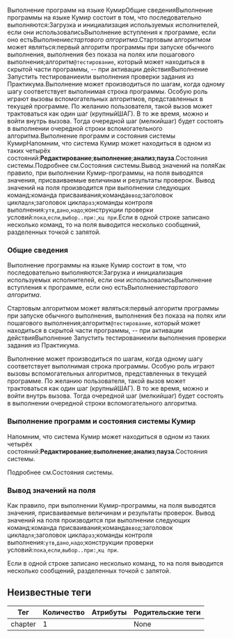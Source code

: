 Выполнение программ на языке КумирОбщие сведенияВыполнение программы на языке Кумир состоит в том, что последовательно выполняются:Загрузка и инициализация используемых исполнителей, если они использовалисьВыполнение вступления к программе, если оно естьВыполнение*стартового алгоритма*.Стартовым алгоритмом может являться:первый алгоритм программы при запуске обычного выполнения, выполнения без
                        показа на полях или пошагового выполнения;алгоритм`@тестирование`,
                        который может находиться в скрытой части программы, -- при активации действияВыполнение  Запустить тестированиеили выполнения
                        проверки задания из Практикума.Выполнение может производиться по шагам, когда одному шагу соответствует выполнимая строка программы.
            Особую роль играют вызовы вспомогательных алгоритмов, представленных в текущей программе. По желанию
            пользователя, такой вызов может трактоваться как один шаг (крупныйШАГ).
            В то же время, можно и войти внутрь вызова. Тогда очередной
            шаг (мелкийшаг) будет состоять в выполнении очередной строки вспомогательного
            алгоритма.Выполнение программ и состояния системы КумирНапомним, что система Кумир может находиться в одном из таких четырёх 
			состояний:**Редактирование**;**выполнение**;**анализ**;**пауза**.Состояния системы.Подробнее см.Состояния системы.Вывод значений на поляКак правило, при выполнении Кумир-программы, на поля выводятся значения, присваиваемые величинам и
            результаты проверок. Вывод значений на поля производится при выполнении следующих команд:команда присваивания;команда`ввод`;заголовок цикла`для`;заголовок цикла`раз`;команды контроля выполнения:`утв`,`дано`,`надо`;конструкции проверки условий:`пока`,`если`,`выбор..при:`,`кц при`.Если в одной строке записано несколько команд, то на поля выводится несколько сообщений, разделенных точкой
            с запятой.

### Общие сведения

Выполнение программы на языке Кумир состоит в том, что последовательно выполняются:Загрузка и инициализация используемых исполнителей, если они использовалисьВыполнение вступления к программе, если оно естьВыполнение*стартового алгоритма*.

Стартовым алгоритмом может являться:первый алгоритм программы при запуске обычного выполнения, выполнения без
                        показа на полях или пошагового выполнения;алгоритм`@тестирование`,
                        который может находиться в скрытой части программы, -- при активации действияВыполнение  Запустить тестированиеили выполнения
                        проверки задания из Практикума.

Выполнение может производиться по шагам, когда одному шагу соответствует выполнимая строка программы.
            Особую роль играют вызовы вспомогательных алгоритмов, представленных в текущей программе. По желанию
            пользователя, такой вызов может трактоваться как один шаг (крупныйШАГ).
            В то же время, можно и войти внутрь вызова. Тогда очередной
            шаг (мелкийшаг) будет состоять в выполнении очередной строки вспомогательного
            алгоритма.

### Выполнение программ и состояния системы Кумир

Напомним, что система Кумир может находиться в одном из таких четырёх 
			состояний:**Редактирование**;**выполнение**;**анализ**;**пауза**.Состояния системы.

Подробнее см.Состояния системы.

### Вывод значений на поля

Как правило, при выполнении Кумир-программы, на поля выводятся значения, присваиваемые величинам и
            результаты проверок. Вывод значений на поля производится при выполнении следующих команд:команда присваивания;команда`ввод`;заголовок цикла`для`;заголовок цикла`раз`;команды контроля выполнения:`утв`,`дано`,`надо`;конструкции проверки условий:`пока`,`если`,`выбор..при:`,`кц при`.

Если в одной строке записано несколько команд, то на поля выводится несколько сообщений, разделенных точкой
            с запятой.


## Неизвестные теги

| Тег | Количество | Атрибуты | Родительские теги |
|-----|------------|----------|-------------------|
| chapter | 1 |  | None |